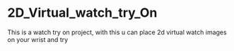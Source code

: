 # 2D_Virtual_watch_try_On
This is a watch try on project, with this u can place 2d virtual watch images on your wrist and try
